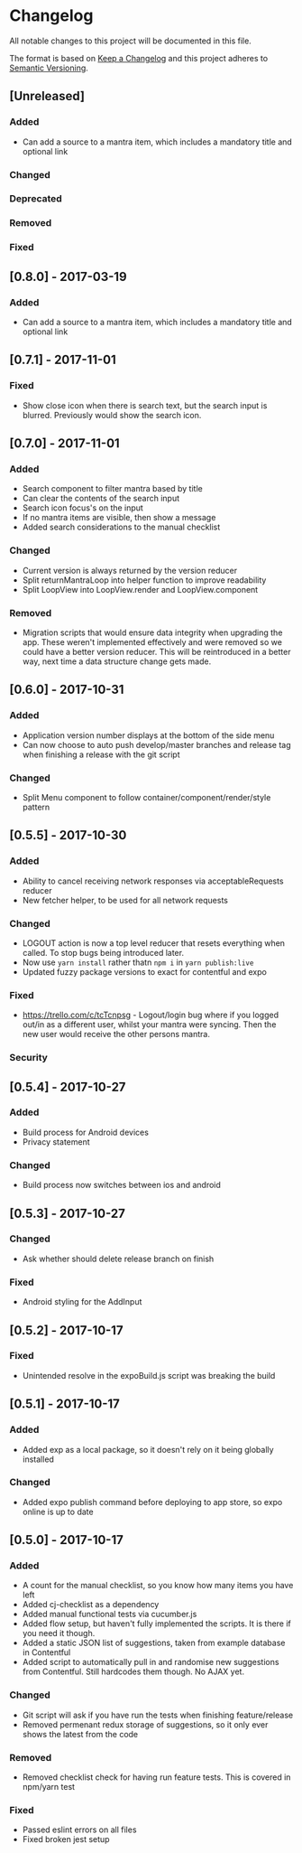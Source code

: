 # Changelog

All notable changes to this project will be documented in this file.

The format is based on [Keep a Changelog](http://keepachangelog.com/en/1.0.0/)
and this project adheres to [Semantic Versioning](http://semver.org/spec/v2.0.0.html).

## [Unreleased]

### Added

* Can add a source to a mantra item, which includes a mandatory title and optional link

### Changed

### Deprecated

### Removed

### Fixed

## [0.8.0] - 2017-03-19

### Added

* Can add a source to a mantra item, which includes a mandatory title and optional link

## [0.7.1] - 2017-11-01

### Fixed

* Show close icon when there is search text, but the search input is blurred. Previously would show the search icon.

## [0.7.0] - 2017-11-01

### Added

* Search component to filter mantra based by title
* Can clear the contents of the search input
* Search icon focus's on the input
* If no mantra items are visible, then show a message
* Added search considerations to the manual checklist

### Changed

* Current version is always returned by the version reducer
* Split returnMantraLoop into helper function to improve readability
* Split LoopView into LoopView.render and LoopView.component

### Removed

* Migration scripts that would ensure data integrity when upgrading the app. These weren't implemented effectively and were removed so we could have a better version reducer. This will be reintroduced in a better way, next time a data structure change gets made.

## [0.6.0] - 2017-10-31

### Added

* Application version number displays at the bottom of the side menu
* Can now choose to auto push develop/master branches and release tag when finishing a release with the git script

### Changed

* Split Menu component to follow container/component/render/style pattern

## [0.5.5] - 2017-10-30

### Added

* Ability to cancel receiving network responses via acceptableRequests reducer
* New fetcher helper, to be used for all network requests

### Changed

* LOGOUT action is now a top level reducer that resets everything when called. To stop bugs being introduced later.
* Now use `yarn install` rather thatn `npm i` in `yarn publish:live`
* Updated fuzzy package versions to exact for contentful and expo

### Fixed

* https://trello.com/c/tcTcnpsg - Logout/login bug where if you logged out/in as a different user, whilst your mantra were syncing. Then the new user would receive the other persons mantra.

### Security

## [0.5.4] - 2017-10-27

### Added

* Build process for Android devices
* Privacy statement

### Changed

* Build process now switches between ios and android

## [0.5.3] - 2017-10-27

### Changed

* Ask whether should delete release branch on finish

### Fixed

* Android styling for the AddInput

## [0.5.2] - 2017-10-17

### Fixed

* Unintended resolve in the expoBuild.js script was breaking the build

## [0.5.1] - 2017-10-17

### Added

* Added exp as a local package, so it doesn't rely on it being globally installed

### Changed

* Added expo publish command before deploying to app store, so expo online is up to date

## [0.5.0] - 2017-10-17

### Added

* A count for the manual checklist, so you know how many items you have left
* Added cj-checklist as a dependency
* Added manual functional tests via cucumber.js
* Added flow setup, but haven't fully implemented the scripts. It is there if you need it though.
* Added a static JSON list of suggestions, taken from example database in Contentful
* Added script to automatically pull in and randomise new suggestions from Contentful. Still hardcodes them though. No AJAX yet.

### Changed

* Git script will ask if you have run the tests when finishing feature/release
* Removed permenant redux storage of suggestions, so it only ever shows the latest from the code

### Removed

* Removed checklist check for having run feature tests. This is covered in npm/yarn test

### Fixed

* Passed eslint errors on all files
* Fixed broken jest setup
